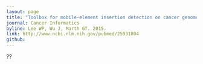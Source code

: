 ```yaml
---
layout: page
title: "Toolbox for mobile-element insertion detection on cancer genomes"
journal: Cancer Informatics
byline: Lee WP, Wu J, Marth GT. 2015.
link: http://www.ncbi.nlm.nih.gov/pubmed/25931804
github: 
---
```


??